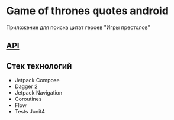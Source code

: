 # Game of thrones quotes android

Приложение для поиска цитат героев "Игры престолов"

## [API](https://gameofthronesquotes.xyz)

## Стек технологий
- Jetpack Compose
- Dagger 2
- Jetpack Navigation
- Coroutines
- Flow
- Tests Junit4

